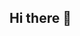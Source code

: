 ## Hi there 👋

<!--
**Ishaali3/Ishaali3** is a ✨ _special_ ✨ repository because its `README.md` (this file) appears on your GitHub profile.

Here are some ideas to get you started:

- 🔭 I’m currently working on my webpage
- 🌱 I’m currently learning html
- 👯 I’m looking to collaborate on ...
- 🤔 I’m looking for help with ...
- 💬 Ask me about my pets 
- 📫 How to reach me: ...
- 😄 Pronouns: she/her
- ⚡ Fun fact: ...
-->
